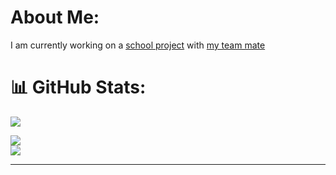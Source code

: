 # About Me:
I am currently working on a [school project](https://github.com/IlanOu/Jeu_2d_tracking) with [my team mate](https://github.com/Kibishi47)


# 📊 GitHub Stats:

[![](https://visitcount.itsvg.in/api?id=ilanou&icon=0&color=6)](https://visitcount.itsvg.in)

![](https://github-readme-streak-stats.herokuapp.com/?user=ilanou&theme=react&hide_border=false)</br>
![](https://github-readme-stats.vercel.app/api/top-langs/?username=ilanou&theme=react&hide_border=false&include_all_commits=false&count_private=false&layout=compact)

---
